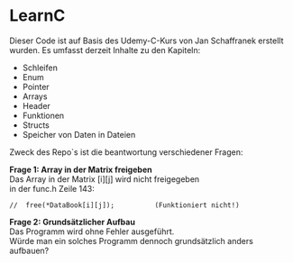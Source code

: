 # LearnC
Dieser Code ist auf Basis des Udemy-C-Kurs von Jan Schaffranek erstellt wurden.
Es umfasst derzeit Inhalte zu den Kapiteln:

- Schleifen
- Enum
- Pointer
- Arrays
- Header
- Funktionen
- Structs
- Speicher von Daten in Dateien

Zweck des Repo`s ist die beantwortung verschiedener Fragen:

<b>Frage 1: Array in der Matrix freigeben</b><br>
Das Array in der Matrix [i][j] wird nicht freigegeben<br>
in der func.h Zeile 143:

    //  free(*DataBook[i][j]);          (Funktioniert nicht!)

<b>Frage 2: Grundsätzlicher Aufbau</b><br>
Das Programm wird ohne Fehler ausgeführt.<br>
Würde man ein solches Programm dennoch grundsätzlich anders aufbauen?

